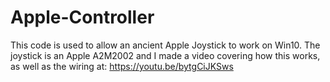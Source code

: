 # Apple-Controller
This code is used to allow an ancient Apple Joystick to work on Win10.
The joystick is an Apple A2M2002 and I made a video covering how this works, as well as the wiring at:
https://youtu.be/bytgCiJKSws 
